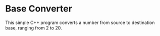# Base Converter
This simple C++ program converts a number from source to destination base, ranging from 2 to 20.
